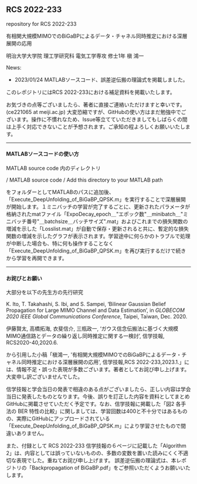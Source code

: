 ## RCS 2022-233

repository for RCS 2022-233

有相関大規模MIMOでのBiGaBPによるデータ・チャネル同時推定における深層展開の応用

明治大学大学院 理工学研究科 電気工学専攻 修士1年   槇 鴻一

News:

- 2023/01/24 MATLABソースコード、誤差逆伝搬の理論式を掲載しました。

このレポジトリにはRCS 2022-233における補足資料を掲載いたします。

お気づきの点等ございましたら、著者に直接ご連絡いただけますと幸いです。(ce221065 at meiji.ac.jp)
大変恐縮ですが、GitHubの使い方はまだ勉強中でございます。操作に不慣れなため、Issue等立てていただきましてもしばらくの間は上手く対応できないことが予想されます。ご承知の程よろしくお願いいたします。

------

#### MATLABソースコードの使い方

MATLAB source code 内のディレクトリ

 / MATLAB source code / Add this directory to your MATLAB path

をフォルダーとしてMATLABのパスに追加後、「Execute_DeepUnfolding_of_BiGaBP_QPSK.m」を実行することで深層展開が開始します。１ミニバッチの学習が完了するごとに、更新されたパラメータが格納されたmatファイル「ExpoDecay_epoch＿"エポック数"＿minibatch＿"ミニバッチ番号"＿batchsize＿バッチサイズ".mat」およびこれまでの損失関数の増減を示した「Losslist.mat」が自動で保存・更新されると共に、暫定的な損失関数の増減を示したグラフが表示されます。学習途中に何らかのトラブルで処理が中断した場合も、特に何も操作することなく「Execute_DeepUnfolding_of_BiGaBP_QPSK.m」を再び実行するだけで続きから学習を再開できます。

------

#### お詫びとお願い

大部分を以下の先生方の先行研究

K. Ito, T. Takahashi, S. Ibi, and S. Sampei, ‘Bilinear Gaussian Belief Propagation for Large MIMO Channel and Data Estimation’, in *GLOBECOM 2020  IEEE Global Communications Conference*, Taipei, Taiwan, Dec. 2020.

伊藤賢太, 高橋拓海, 衣斐信介,  三瓶政一, ‘ガウス信念伝搬法に基づく大規模MIMO通信路とデータの繰り返し同時推定に関する一検討’, 信学技報, RCS2020-40,2020.6.

から引用した小稿「槇鴻一, '有相関大規模MIMOでのBiGaBPによるデータ・チャネル同時推定における深層展開の応用', 信学技報,RCS 2022-233,2023.1.」には、情報不足・誤った表現が多数ございます。著者としてお詫び申し上げます。大変申し訳ございませんでした。

信学技報と学会当日の発表で相違のある点がございましたら、正しい内容は学会当日に発表したものとなります。今後、誤りを訂正した内容を資料としてまとめGitHubに掲載させていただく予定です。なお、信学技報に掲載した「図2 各手法の BER 特性の比較」に関しましては、学習回数は400と不十分ではあるものの、実際にGitHubにアップロードされている「Execute_DeepUnfolding_of_BiGaBP_QPSK.m」により学習させたもので間違いありません。

また、付録として RCS 2022-233 信学技報の６ページに記載した「Algorithm 2」は、内容としては誤っていないものの、多数の変数を置いた読みにくく不適切な表現でした。重ねてお詫び申し上げます。
誤差逆伝搬の理論式は、本レポジトリの「Backpropagation of BiGaBP.pdf」をご参照いただくようお願いいたします。
